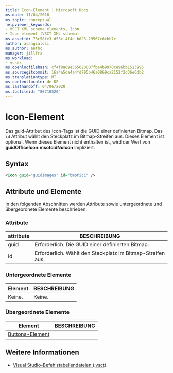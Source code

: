 ```yaml
---
title: Icon-Element | Microsoft Docs
ms.date: 11/04/2016
ms.topic: conceptual
helpviewer_keywords:
- VSCT XML schema elements, Icon
- Icon element (VSCT XML schema)
ms.assetid: 73c58fe3-d53c-4f4e-b025-29567c6cbb7c
author: acangialosi
ms.author: anthc
manager: jillfra
ms.workload:
- vssdk
ms.openlocfilehash: cf4f8a69e565620007fba4b9970ce96bb1513995
ms.sourcegitcommit: 16a4a5da4a4fd795b46a0869ca2152f2d36e6db2
ms.translationtype: MT
ms.contentlocale: de-DE
ms.lasthandoff: 04/06/2020
ms.locfileid: "80710520"
---
```

# <a name="icon-element"></a>Icon-Element
Das guid-Attribut des Icon-Tags ist die GUID einer definierten Bitmap. Das `id` Attribut wählt den Steckplatz im Bitmap-Streifen aus. Dieses Element ist optional. Wenn dieses Element nicht enthalten ist, wird der Wert von **guidOfficeIcon:msotcidNoIcon** impliziert.

## <a name="syntax"></a>Syntax

```xml
<Icon guid="guidImages" id="bmpPic1" />
```

## <a name="attributes-and-elements"></a>Attribute und Elemente
 In den folgenden Abschnitten werden Attribute sowie untergeordnete und übergeordnete Elemente beschrieben.

### <a name="attributes"></a>Attribute

|attribute|BESCHREIBUNG|
|---------------|-----------------|
|guid|Erforderlich. Die GUID einer definierten Bitmap.|
|id|Erforderlich. Wählt den Steckplatz im Bitmap-Streifen aus.|

### <a name="child-elements"></a>Untergeordnete Elemente

|Element|BESCHREIBUNG|
|-------------|-----------------|
|Keine.|Keine.|

### <a name="parent-elements"></a>Übergeordnete Elemente

|Element|BESCHREIBUNG|
|-------------|-----------------|
|[Buttons-Element](../extensibility/buttons-element.md)||

## <a name="see-also"></a>Weitere Informationen
- [Visual Studio-Befehlstabellendateien (.vsct)](../extensibility/internals/visual-studio-command-table-dot-vsct-files.md)
